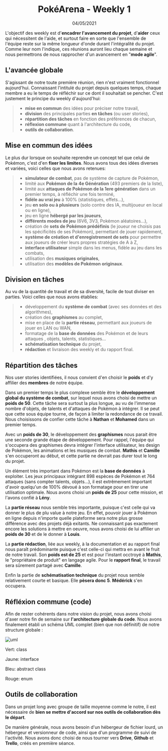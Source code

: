 # <center>PokéArena - Weekly 1</center>

<center>04/05/2021</center>

L'objectif des weekly est d'**encadrer l'avancement du projet**, d'**aider** ceux qui nécessitent de l'aide, et surtout faire en sorte que l'ensemble de l'équipe reste sur la même longueur d'onde durant l'intégralité du projet. Comme leur nom l'indique, ces réunions auront lieu chaque semaine et nous permettrons de nous rapprocher d'un avancement en "**mode agile**".

## L'avancée globale

S'agissant de notre toute première réunion, rien n'est vraiment fonctionnel aujourd'hui.  Connaissant l'intitulé du projet depuis quelques temps, chaque membre a eu le temps de réfléchir sur ce dont il souhaitait se pencher. C'est justement le principe du weekly d'aujourd'hui: 

> -   **mise en commun** des idées pour préciser notre travail,
> -   **division** des principales parties **en tâches** (ou user stories),
> -   **répartition des tâches** en fonction des préférences de chacun,
> -   **réflexion commune** quant à l'architecture du code,
> -   **outils de collaboration**.


## Mise en commun des idées

Le plus dur lorsque on souhaite reprendre un concept tel que celui de Pokémon, c'est d'en **fixer les limites**. Nous avons tous des idées diverses et variées, voici celles que nous avons retenues:

> -   **simulateur de combat**, pas de système de capture de Pokémon,
> -   limité aux **Pokémon de la** **4e Génération** (493 premiers de la liste),
> -   limité aux **attaques de Pokémon de la 1ere génération** dans un premier temps, à réfléchir une fois terminé,
> -   **fidèle au vrai jeu** à 100% (statistiques, effets...),
> -   jeu **en solo ou à plusieurs** (solo contre des IA, multijoueur en local ou en ligne),
> -   jeu en ligne **hébergé par les joueurs**,
> -   **différents modes de jeu** (6V6, 3V3, Pokémon aléatoires...),
> -   création de **sets de Pokémon prédéfinis** (le joueur ne choisis pas les spécificités de ses Pokémon), permettant de jouer rapidement,
> -   **système de création et d'enregistrement de sets** pour permettre aux joueurs de créer leurs propres stratégies de A à Z,
> -   **interface utilisateur** simple dans les menus, fidèle au jeu dans les combats,
> -   utilisation des **musiques originales**,
> -   utilisation des **modèles de Pokémon originaux**.

## Division en tâches

Au vu de la quantité de travail et de sa diversité, facile de tout diviser en parties. Voici celles que nous avons établies:

> -   développement du **système de combat** (avec ses données et des algorithmes),
> -   création des **graphismes** au complet,
> -   mise en place de la **partie réseau**, permettant aux joueurs de jouer en LAN ou WAN,
> -   formatage de la **base de données** des Pokémon et de leurs attaques , objets, talents, statistiques...
> -   **schématisation technique** du projet,
> -   **rédaction** et livraison des weekly et du rapport final.

## Répartition des tâches

Nos user stories identifiées, il nous convient d'en choisir le **poids** et d'y affilier des **membres** de notre équipe.

Dans un premier temps le plus complexe semble être le **développement global du système de combat**, sur lequel nous avons choisi de mettre un **poids de 50**. Cette tâche sera surtout la plus longue, au vu de l'immense nombre d'objets, de talents et d'attaques de Pokémon à intégrer. Il se peut que cette sous équipe tourne, de façon à limiter la redondance de ce travail. Nous choisissons de confier cette tâche à **Nathan** et **Mohamed** dans un premier temps.

Avec un **poids de 30**, le développement des **graphismes** nous parait être une seconde grande étape de développement. Pour rappel, l'équipe qui s'occupera des graphismes devra intégrer l'interface utilisateur, les design de Pokémon, les animations et les musiques de combat. **Mathis** et **Camille** s'en occuperont au début, et cette partie ne devrait pas durer tout le long du projet.

Un élément très important dans Pokémon est la **base de données** à exploiter. Les jeux principaux intégrant 898 espèces de Pokémon et 764 attaques (sans compter talents, objets...), il est extrêmement important d'avoir quelqu'un de 100% dévoué à son formatage pour en tirer une utilisation optimale. Nous avons choisi un **poids de 25** pour cette mission, et l'avons confié à **Lény**.

La **partie réseau** nous semble très importante, puisque c'est celle qui va donner le plus de plu value à notre jeu. En effet, pouvoir jouer à Pokémon en ligne depuis n'importe quelle plateforme sera notre plus grosse différence avec des projets déjà exitants. Ne connaissant pas exactement encore les solutions à mettre en oeuvre, nous avons choisi de lui affilier un **poids de 30** et de le donner à **Louis**.

La **partie rédaction**, liée aux weekly, à la documentation et au rapport final nous paraît prédominante puisque c'est celle-ci qui mettra en avant le fruit de notre travail. Son **poids est de 25** et est pour l'instant occtroyé à **Mathis**, le "propriétaire de produit" en langage agile. Pour le **rapport final**, le travail sera sûrement partagé avec **Camille**.

Enfin la partie de **schématisation technique** du projet nous semble relativement courte et basique. Elle **pèsera donc 5**. **Médérick** s'en occupera.

## Réfléxion commune (code)

Afin de rester cohérents dans notre vision du projet, nous avons choisi d'axer notre fin de semaine sur **l'architecture globale du code**. Nous avons finalement établi un schéma UML complet (bien que non définitif) de notre structure globale :

![uml](https://cdn.discordapp.com/attachments/757522319307571271/843867573296693268/UMLPokemon.png)

Vert: class

Jaune: interface

Bleu: abstract class

Rouge: enum



## Outils de collaboration

Dans un projet long avec groupe de taille moyenne comme le notre, il est nécessaire de **bien se mettre d'accord sur nos outils de collaboration dès le départ**.

De manière générale, nous avons besoin d'un hébergeur de fichier lourd, un hébergeur et versionneur de code, ainsi que d'un programme de suivi de l'activité. Nous avons donc choisi de nous tourner vers **Drive**, **Github** et **Trello**, créés en première séance.
